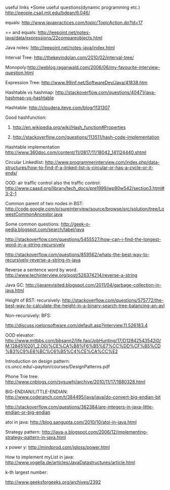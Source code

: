 useful links
*Some useful questions(dynamic programming etc.) http://people.csail.mit.edu/bdean/6.046/

equals: http://www.javapractices.com/topic/TopicAction.do?Id=17

== and equals: http://leepoint.net/notes-java/data/expressions/22compareobjects.html

Java notes: http://leepoint.net/notes-java/index.html

Interval Tree: http://thekevindolan.com/2010/02/interval-tree/

Monopoly:http://weblog.raganwald.com/2006/06/my-favourite-interview-question.html

Expression Tree: http://www.99inf.net/SoftwareDev/Java/41838.htm

Hashtable vs hashmap: http://stackoverflow.com/questions/40471/java-hashmap-vs-hashtable

Hashtable: http://cloudera.iteye.com/blog/1131307

Good hashfunction:

1. http://en.wikipedia.org/wiki/Hash_function#Properties

2. http://stackoverflow.com/questions/113511/hash-code-implementation

Hashtable implementation http://www.360doc.com/content/11/0817/11/18042_141124440.shtml

Circular Linkedlist: http://www.programmerinterview.com/index.php/data-structures/how-to-find-if-a-linked-list-is-circular-or-has-a-cycle-or-it-ends/

OOD: air traffic control also the traffic control: http://www.caasd.org/library/tech_docs/pre1999/wp90w542/section3.html#3-2-1

Common parent of two nodes in BST: http://code.google.com/p/sureinterview/source/browse/src/solution/tree/LowestCommonAncestor.java

Some common questions: http://geek-o-pedia.blogspot.com/search/label/java

http://stackoverflow.com/questions/5455527/how-can-i-find-the-longest-word-in-a-string-recursively

http://stackoverflow.com/questions/859562/whats-the-best-way-to-recursively-reverse-a-string-in-java

Reverse a sentence word by word. http://www.techinterview.org/post/526374214/reverse-a-string

Java GC: http://javarevisited.blogspot.com/2011/04/garbage-collection-in-java.html

Height of BST: recursively: http://stackoverflow.com/questions/575772/the-best-way-to-calculate-the-height-in-a-binary-search-tree-balancing-an-avl

Non-recursively: BFS:

http://discuss.joelonsoftware.com/default.asp?interview.11.526183.4

OOD elevator: http://www.mitbbs.com/bbsann2/life.faq/JobHunting/17/D12842543542i0/M.1284510201_2.O0/%CE%CA%B8%F6%B5%E7%CC%DD%CF%B5%CD%B3%C9%E8%BC%C6%B5%C4%CE%CA%CC%E2

Introduction on design pattern: cs.uncc.edu/~payton/courses/DesignPatterns.pdf

Phone Trie tree: http://www.cnblogs.com/sysuwhj/archive/2010/11/17/1880328.html

BIG-ENDIAN/LITTLE-ENDIAN: http://www.coderanch.com/t/384495/java/java/do-convert-big-endian-bit

http://stackoverflow.com/questions/362384/are-integers-in-java-little-endian-or-big-endian

atoi in java: http://blog.sangupta.com/2010/10/atoi-in-java.html

Strategy pattern: http://java-x.blogspot.com/2006/12/implementing-strategy-pattern-in-java.html

x power y: http://mindprod.com/jgloss/power.html

How to implement myList in java: http://www.vogella.de/articles/JavaDatastructures/article.html

k-th largest number:

http://www.geeksforgeeks.org/archives/2392
